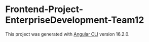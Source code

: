 # Frontend-Project-EnterpriseDevelopment-Team12

This project was generated with [Angular CLI](https://github.com/angular/angular-cli) version 16.2.0.
